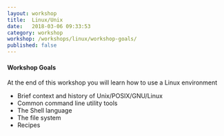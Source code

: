 ```yaml
---
layout: workshop
title:  Linux/Unix
date:   2018-03-06 09:33:53
category: workshop
workshop: /workshops/linux/workshop-goals/
published: false
---
```


#### Workshop Goals

At the end of this workshop you will learn how to use a Linux environment

* Brief context and history of Unix/POSIX/GNU/Linux
* Common command line utility tools
* The Shell language
* The file system
* Recipes
